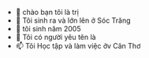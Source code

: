 - 👋 chào bạn tôi là trị 
- 👀 Tôi sinh ra và lớn lên ở Sóc Trăng
- 🌱 tôi sinh năm 2005
- 💞️ Tôi có người yêu tên là 
- 📫 Tôi Học tập và làm việc ởv Cân Thơ 
  


<!---
Mtri05/Mtri05 is a ✨ special ✨ repository because its `README.md` (this file) appears on your GitHub profile.
You can click the Preview link to take a look at your changes.
--->
